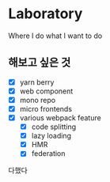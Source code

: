 # Laboratory
Where I do what I want to do

## 해보고 싶은 것
- [x] yarn berry
- [x] web component
- [x] mono repo
- [x] micro frontends
- [x] various webpack feature
  - [x] code splitting
  - [x] lazy loading
  - [x] HMR
  - [x] federation
 
다했다
